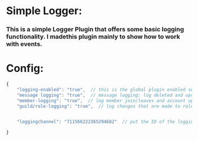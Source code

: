 # Simple Logger:

### This is a simple Logger Plugin that offers some basic logging functionality. I madethis plugin mainly to show how to work with events.

# Config:

```js
{
    "logging-enabled": "true",  // this is the global plugin enabled setting. change this to true if you want to disable the plugin
    "message logging": "true",  // message logging: log deleted and updated messages
    "member-logging": "true",  // log member join/leaves and account updates like username/nickname/avatarchange
    "guild/role-logging": "true",  // log changes that are made to roles and the serer


    "loggingchannel": "711566222365294682"  // put the ID of the loggingchannel here. ID! not name not category, the channel ID! You have to have discord developer portal enabled , then simply rightclick the channel you want to use and place the ID in here. 

}
```